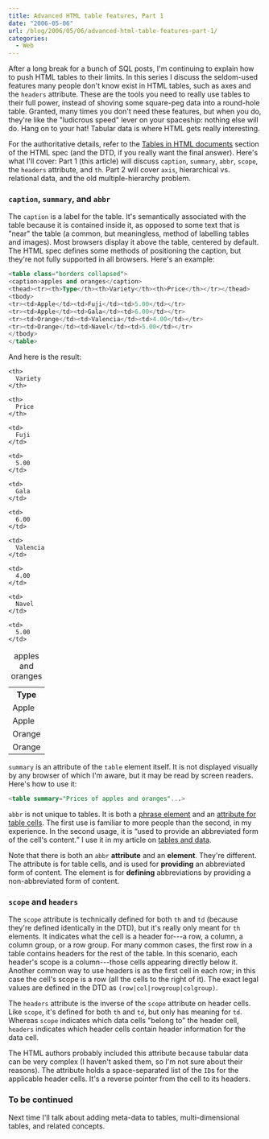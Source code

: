 ```yaml
---
title: Advanced HTML table features, Part 1
date: "2006-05-06"
url: /blog/2006/05/06/advanced-html-table-features-part-1/
categories:
  - Web
---
```

After a long break for a bunch of SQL posts, I'm continuing to explain how to push HTML tables to their limits. In this series I discuss the seldom-used features many people don't know exist in HTML tables, such as axes and the `headers` attribute. These are the tools you need to really use tables to their full power, instead of shoving some square-peg data into a round-hole table. Granted, many times you don't need these features, but when you do, they're like the "ludicrous speed" lever on your spaceship: nothing else will do. Hang on to your hat! Tabular data is where HTML gets really interesting.

For the authoritative details, refer to the [Tables in HTML documents](http://www.w3.org/TR/html4/struct/tables.html) section of the HTML spec (and the DTD, if you really want the final answer). Here's what I'll cover: Part 1 (this article) will discuss `caption`, `summary`, `abbr`, `scope`, the `headers` attribute, and `th`. Part 2 will cover `axis`, hierarchical vs. relational data, and the old multiple-hierarchy problem.

### `caption`, `summary`, and `abbr`

The `caption` is a label for the table. It's semantically associated with the table because it is contained inside it, as opposed to some text that is "near" the table (a common, but meaningless, method of labelling tables and images). Most browsers display it above the table, centered by default. The HTML spec defines some methods of positioning the caption, but they're not fully supported in all browsers. Here's an example:

```sql
<table class="borders collapsed">
<caption>apples and oranges</caption>
<thead><tr><th>Type</th><th>Variety</th><th>Price</th></tr></thead>
<tbody>
<tr><td>Apple</td><td>Fuji</td><td>5.00</td></tr>
<tr><td>Apple</td><td>Gala</td><td>6.00</td></tr>
<tr><td>Orange</td><td>Valencia</td><td>4.00</td></tr>
<tr><td>Orange</td><td>Navel</td><td>5.00</td></tr>
</tbody>
</table>
```

And here is the result:

<table class="borders collapsed">
  <caption>apples and oranges</caption> <tr>
    <th>
      Type
    </th>

    <th>
      Variety
    </th>

    <th>
      Price
    </th>
  </tr>

  <tr>
    <td>
      Apple
    </td>

    <td>
      Fuji
    </td>

    <td>
      5.00
    </td>
  </tr>

  <tr>
    <td>
      Apple
    </td>

    <td>
      Gala
    </td>

    <td>
      6.00
    </td>
  </tr>

  <tr>
    <td>
      Orange
    </td>

    <td>
      Valencia
    </td>

    <td>
      4.00
    </td>
  </tr>

  <tr>
    <td>
      Orange
    </td>

    <td>
      Navel
    </td>

    <td>
      5.00
    </td>
  </tr>
</table>

`summary` is an attribute of the `table` element itself. It is not displayed visually by any browser of which I'm aware, but it may be read by screen readers. Here's how to use it:

```sql
<table summary="Prices of apples and oranges"...>
```

`abbr` is not unique to tables. It is both a [phrase element](http://www.w3.org/TR/html4/struct/text.html#edef-ABBR) and an [attribute for table cells](http://www.w3.org/TR/html4/struct/tables.html#adef-abbr). The first use is familiar to more people than the second, in my experience. In the second usage, it is <q cite="http://www.w3.org/TR/html4/struct/tables.html#adef-abbr">used to provide an abbreviated form of the cell's content.</q> I use it in my article on [tables and data](/blog/2006/01/02/tables-and-data-part-1/).

Note that there is both an `abbr` **attribute** and an **element**. They're different. The attribute is for table cells, and is used for **providing** an abbreviated form of content. The element is for **defining** abbreviations by providing a non-abbreviated form of content.

### `scope` and `headers`

The `scope` attribute is technically defined for both `th` and `td` (because they're defined identically in the DTD), but it's really only meant for `th` elements. It indicates what the cell is a header for---a row, a column, a column group, or a row group. For many common cases, the first row in a table contains headers for the rest of the table. In this scenario, each header's scope is a column---those cells appearing directly below it. Another common way to use headers is as the first cell in each row; in this case the cell's scope is a row (all the cells to the right of it). The exact legal values are defined in the DTD as `(row|col|rowgroup|colgroup)`.

The `headers` attribute is the inverse of the `scope` attribute on header cells. Like `scope`, it's defined for both `th` and `td`, but only has meaning for `td`. Whereas `scope` indicates which data cells "belong to" the header cell, `headers` indicates which header cells contain header information for the data cell.

The HTML authors probably included this attribute because tabular data can be very complex (I haven't asked them, so I'm not sure about their reasons). The attribute holds a space-separated list of the `ID`s for the applicable header cells. It's a reverse pointer from the cell to its headers.

### To be continued

Next time I'll talk about adding meta-data to tables, multi-dimensional tables, and related concepts.
